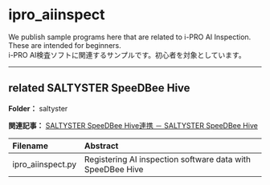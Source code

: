 # ipro_aiinspect

We publish sample programs here that are related to i-PRO AI Inspection. These are intended for beginners.  
i-PRO AI検査ソフトに関連するサンプルです。初心者を対象としています。

---

## related SALTYSTER SpeeDBee Hive

**Folder：** saltyster

**関連記事：** [SALTYSTER SpeeDBee Hive連携 － SALTYSTER SpeeDBee Hive](https://i-pro-corp.github.io/Programing-Items/aiinspect/integrate_with_speedbeehive.html)

| Filename                                       | Abstract                                                                        |
|:-----------------------------------------------|:--------------------------------------------------------------------------------|
| ipro_aiinspect.py                              | Registering AI inspection software data with SpeeDBee Hive                      |
